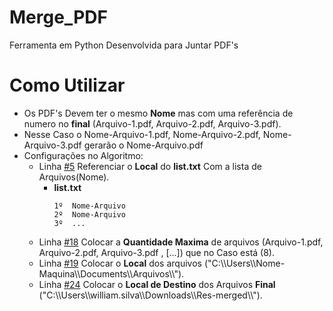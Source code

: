 # Merge_PDF
Ferramenta em Python Desenvolvida para Juntar PDF's <br> 
# Como Utilizar 

 - Os PDF's Devem ter o mesmo **Nome** mas com uma referência de numero no **final** (Arquivo-1.pdf, Arquivo-2.pdf, Arquivo-3.pdf).
 - Nesse Caso o Nome-Arquivo-1.pdf, Nome-Arquivo-2.pdf, Nome-Arquivo-3.pdf gerarão o Nome-Arquivo.pdf
 - Configurações no Algoritmo: 
    - Linha [#5](https://github.com/williamanjo/Merge_PDF/blob/26da813c188b75b76c68d24b91ba369de6c61d2e/MergePDFbyList.py#L5) Referenciar o **Local** do **list.txt** Com a lista de Arquivos(Nome).
        - **list.txt**
          ```
          1º  Nome-Arquivo
          2º  Nome-Arquivo
          3º  ... 
          ```
    - Linha [#18](https://github.com/williamanjo/Merge_PDF/blob/26da813c188b75b76c68d24b91ba369de6c61d2e/MergePDFbyList.py#L18) Colocar a **Quantidade Maxima** de arquivos (Arquivo-1.pdf, Arquivo-2.pdf, Arquivo-3.pdf , [...]) que no Caso está (8).
    - Linha [#19](https://github.com/williamanjo/Merge_PDF/blob/26da813c188b75b76c68d24b91ba369de6c61d2e/MergePDFbyList.py#L19) Colocar o **Local** dos arquivos ("C:\\\Users\\\Nome-Maquina\\\Documents\\\Arquivos\\\\").
    - Linha [#24](https://github.com/williamanjo/Merge_PDF/blob/26da813c188b75b76c68d24b91ba369de6c61d2e/MergePDFbyList.py#L24) Colocar o **Local de Destino** dos Arquivos **Final** ("C:\\\Users\\\william.silva\\\Downloads\\\Res-merged\\\\").

